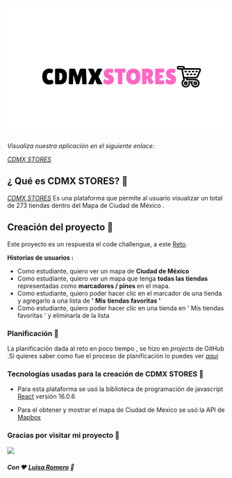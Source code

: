
![logo de cdmx stores](./src/img/logo.png)

*Visualiza nuestra aplicación en el siguiente enlace:*

[*CDMX STORES*](https://mapbox-with-react.firebaseapp.com/)


##  ¿ Qué es CDMX STORES? 📍

[*CDMX STORES*](https://mapbox-with-react.firebaseapp.com/)   Es una plataforma que permite al usuario visualizar un total de 273 tiendas dentro del Mapa de Ciudad de México .

## Creación del proyecto 🚀

 Este proyecto es un respuesta el code challengue, a este
 [Reto](https://github.com/digital-generation/generation-take-home-intern).

 
 **Historias de usuarios :** 
        <ul>
          <li> Como estudiante, quiero ver un mapa de <b> Ciudad de México </b> </li>
          <li> Como estudiante, quiero ver un mapa que tenga <b> todas las tiendas </b> representadas como <b> marcadores / pines </b> en el mapa.  </li>
          <li> Como estudiante, quiero poder hacer clic en el marcador de una tienda y agregarlo a una lista de <b> ' Mis tiendas favoritas ' </b> </li>
          <li> Como estudiante, quiero poder hacer clic en una tienda en  ' Mis tiendas favoritas '  y eliminarla de la lista </ul>

### Planificación 📌

La planificación dada al reto en poco tiempo , se hizo en *projects* de GitHub .Si quieres saber como fue el proceso de planificación lo puedes ver [*aquí*](https://github.com/luisaromero/mapbox-with-react/projects/1)




### Tecnologías usadas para la creación de CDMX STORES 🔧

- Para esta plataforma se usó la biblioteca de programación de javascript [React](https://es.wikipedia.org/wiki/React) versión 16.0.6

- Para el obtener y mostrar el mapa de Ciudad de Mexico se usó la API de [Mapbox](https://www.mapbox.com/)



### Gracias por visitar mi proyecto  🎁
![](https://media3.giphy.com/media/xIJLgO6rizUJi/giphy.gif)
 ##### Con ❤️ [Luisa Romero](https://github.com/luisaromero) 🦋








